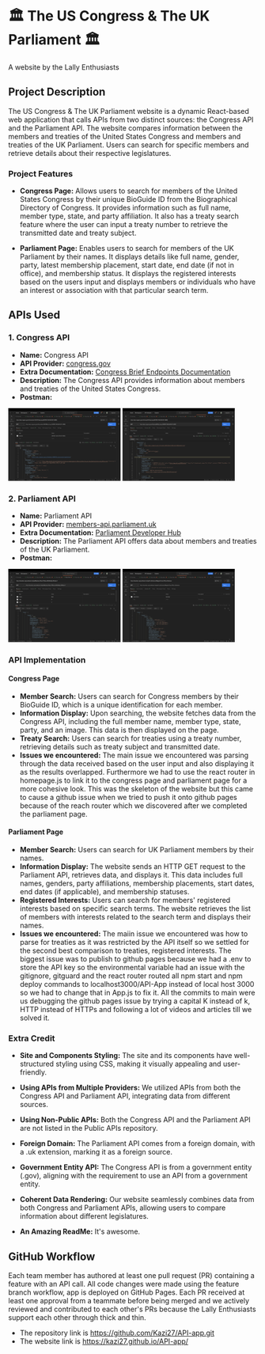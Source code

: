 #  🏛 The US Congress & The UK Parliament 🏛

A website by the Lally Enthusiasts

## Project Description

The US Congress & The UK Parliament website is a dynamic React-based web application that calls APIs from two distinct sources: the Congress API and the Parliament API. The website compares information between the members and treaties of the United States Congress and members and treaties of the UK Parliament. Users can search for specific members and retrieve details about their respective legislatures.

### Project Features

- **Congress Page:** Allows users to search for members of the United States Congress by their unique BioGuide ID from the Biographical Directory of Congress. It provides information such as full name, member type, state, and party affiliation. It also has a treaty search feature where the user can input a treaty number to retrieve the transmitted date and treaty subject. 

- **Parliament Page:** Enables users to search for members of the UK Parliament by their names. It displays details like full name, gender, party, latest membership placement, start date, end date (if not in office), and membership status. It displays the registered interests based on the users input and displays members or individuals who have an interest or association with that particular search term.

## APIs Used

### 1. Congress API
- **Name:** Congress API
- **API Provider:** [congress.gov](https://www.loc.gov/apis/additional-apis/congress-dot-gov-api/ )
- **Extra Documentation:** [Congress Brief Endpoints Documentation](https://github.com/LibraryOfCongress/api.congress.gov/blob/main/Documentation/BriefEndpointsDocumentation.md#treaty)
- **Description:** The Congress API provides information about members and treaties of the United States Congress.
- **Postman:** 
<div>
    <img src="src/assets/images/US_members.png" style="width: 45%; height: auto; display: inline-block;" />
    <img src="src/assets/images/US_treaties.png" style="width: 45%; height: auto; display: inline-block;" />
</div>

### 2. Parliament API
- **Name:** Parliament API
- **API Provider:** [members-api.parliament.uk](https://members-api.parliament.uk/index.html)
- **Extra Documentation:** [Parliament Developer Hub](https://developer.parliament.uk/)
- **Description:** The Parliament API offers data about members and treaties of the UK Parliament.
- **Postman:** 
<div>
    <img src="src/assets/images/uk_members.png" style="width: 45%; height: auto; display: inline-block;" />
    <img src="src/assets/images/uk_lords.png" style="width: 45%; height: auto; display: inline-block;" />
</div>

### API Implementation

#### Congress Page

- **Member Search:** Users can search for Congress members by their BioGuide ID, which is a unique identification for each member.
- **Information Display:** Upon searching, the website fetches data from the Congress API, including the full member name, member type, state, party, and an image. This data is then displayed on the page.
- **Treaty Search:** Users can search for treaties using a treaty number, retrieving details such as treaty subject and transmitted date.
- **Issues we encountered:** The main issue we encountered was parsing through the data received based on the user input and also displaying it as the results overlapped. Furthermore we had to use the react router in homepage.js to link it to the congress page and parliament page for a more cohesive look. This was the skeleton of the website but this came to cause a github issue when we tried to push it onto github pages because of the reach router which we discovered after we completed the parliament page.

#### Parliament Page

- **Member Search:** Users can search for UK Parliament members by their names.
- **Information Display:** The website sends an HTTP GET request to the Parliament API, retrieves data, and displays it. This data includes full names, genders, party affiliations, membership placements, start dates, end dates (if applicable), and membership statuses.
- **Registered Interests:** Users can search for members' registered interests based on specific search terms. The website retrieves the list of members with interests related to the search term and displays their names.
- **Issues we encountered:** The maiin issue we encountered was how to parse for treaties as it was restricted by the API itself so we settled for the second best comparison to treaties, registered interests. The biggest issue was to publish to github pages because we had a .env to store the API key so the environmental variable had an issue with the gitignore, gitguard and the react router routed all npm start and npm deploy commands to localhost3000/API-App instead of local host 3000 so we had to change that in App.js to fix it. All the commits to main were us debugging the github pages issue by trying a capital K instead of k, HTTP instead of HTTPs and following a lot of videos and articles till we solved it.

### Extra Credit

- **Site and Components Styling:** The site and its components have well-structured styling using CSS, making it visually appealing and user-friendly.

- **Using APIs from Multiple Providers:** We utilized APIs from both the Congress API and Parliament API, integrating data from different sources.

- **Using Non-Public APIs:** Both the Congress API and the Parliament API are not listed in the Public APIs repository.

- **Foreign Domain:** The Parliament API comes from a foreign domain, with a .uk extension, marking it as a foreign source.

- **Government Entity API:** The Congress API is from a government entity (.gov), aligning with the requirement to use an API from a government entity.

- **Coherent Data Rendering:** Our website seamlessly combines data from both Congress and Parliament APIs, allowing users to compare information about different legislatures.

- **An Amazing ReadMe:** It's awesome.

## GitHub Workflow

Each team member has authored at least one pull request (PR) containing a feature with an API call. All code changes were made using the feature branch workflow, app is deployed on GitHub Pages. Each PR received at least one approval from a teammate before being merged and we actively reviewed and contributed to each other's PRs because the Lally Enthusiasts support each other through thick and thin.
- The repository link is https://github.com/Kazi27/API-app.git
- The website link is https://kazi27.github.io/API-app/
